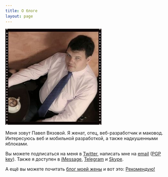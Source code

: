 ```yaml
---
title: О блоге
layout: page
---
```


<img src="/images/photo.jpg" alt="Фото" title="Фото" class="img-responsive front-photo hidden-xs pull-right" />

Меня зовут Павел Вязовой. Я женат, отец, веб-разработчик и маковод. Интересуюсь веб и мобильной разработкой, а также надкушенными яблоками.

Вы можете подписаться на меня в [Twitter][twitter], написать мне на [email][email] ([PGP key][pgp]). Также я доступен в [iMessage][im], [Telegram][telegram] и [Skype][skype].

А ещё вы можете почитать [блог моей жены][playwithkids] и вот это: [Рекомендую!](/thx.html)

[twitter]: http://twitter.com/vyazovoi "Twitter"
[email]: mailto:paul@elms.pro "E-mail"
[telegram]: https://telegram.me/paulelms "Telegram"
[im]: imessage:paul@elms.pro "E-mail"
[pgp]: /files/64D95937.asc "PGP/GPG key"
[skype]: skype:vyazovoi?chat "Skype"
[github]: http://github.com/vyazovoi "Github"
[facebook]: http://facebook.com/vyazovoi/ "Facebook"
[adn]: https://alpha.app.net/paulelms "APP.NET"
[vk]: http://vk.com/vyazovoi "Vkontakte"
[pinterest]: http://www.pinterest.com/paulelms/ "Pinterest"
[playwithkids]: http://playwithkids.ru "PlayWithKids"
[marina]: http://marina.elms.pro "Marina Elms"
[keybase]: https://keybase.io/paulelms